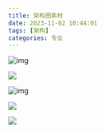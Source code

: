 ```yaml
---
title: 架构图素材
date: 2023-11-02 10:44:01
tags: [架构]
categories: 专业
---
```


![img](http://img.boomclap.cn/uPic/202311/1698893148193WEXLK6.png)

<!--more-->

![](http://img.boomclap.cn/uPic/202311/1698893170955Z6rPZu.jpg)

![img](http://img.boomclap.cn/uPic/202311/16988932186482sGY0o.png)

![](http://img.boomclap.cn/uPic/202311/1698893238116nURCpg.png)

![](http://img.boomclap.cn/uPic/202311/1698893256358gGaHwr.png)